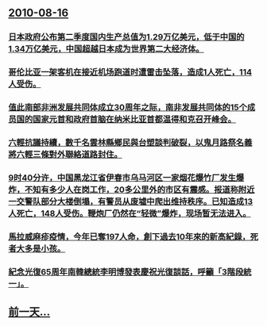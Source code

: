 ## [2010-08-16](/zh/news/2010/08/16/index.md)

### [ 日本政府公布第二季度国内生产总值为1.29万亿美元，低于中国的1.34万亿美元，中国超越日本成为世界第二大经济体。](/zh/news/2010/08/16/日本政府公布第二季度国内生产总值为129万亿美元-低于中国的134万亿美元-中国超越日本成为世界第二大经济体.md)
### [ 哥伦比亚一架客机在接近机场跑道时遭雷击坠落，造成1人死亡，114人受伤。](/zh/news/2010/08/16/哥伦比亚一架客机在接近机场跑道时遭雷击坠落-造成1人死亡-114人受伤.md)
### [ 值此南部非洲发展共同体成立30周年之际，南非发展共同体的15个成员国的国家元首和政府首脑在纳米比亚首都温得和克召开峰会。](/zh/news/2010/08/16/值此南部非洲发展共同体成立30周年之际-南非发展共同体的15个成员国的国家元首和政府首脑在纳米比亚首都温得和克召开峰会.md)
### [ 六輕抗議持續，數千名雲林縣鄉民與台塑談判破裂，以鬼月路祭名義將六輕三條對外聯絡道路封住。](/zh/news/2010/08/16/六輕抗議持續-數千名雲林縣鄉民與台塑談判破裂-以鬼月路祭名義將六輕三條對外聯絡道路封住.md)
### [ 9时40分许，中国黑龙江省伊春市乌马河区一家烟花爆竹厂发生爆炸，不知有多少人在岗工作，20多公里外的市区有震感。报道称附近一交警队部分大楼倒塌，有警员从废墟中爬出维持秩序。已知造成13人死亡，148人受伤。鞭炮厂仍然在“轻微”爆炸，现场暂无法进入。](/zh/news/2010/08/16/9时40分许-中国黑龙江省伊春市乌马河区一家烟花爆竹厂发生爆炸-不知有多少人在岗工作-20多公里外的市区有震感-报道称.md)
### [ 馬拉威麻疹疫情，今年已奪197人命，創下過去10年來的新高紀錄，死者大多是小孩。](/zh/news/2010/08/16/馬拉威麻疹疫情-今年已奪197人命-創下過去10年來的新高紀錄-死者大多是小孩.md)
### [ 紀念光復65周年南韓總統李明博發表慶祝光復談話，呼籲「3階段統一」。](/zh/news/2010/08/16/紀念光復65周年南韓總統李明博發表慶祝光復談話-呼籲-3階段統一.md)
## [前一天...](/zh/news/2010/08/15/index.md)

